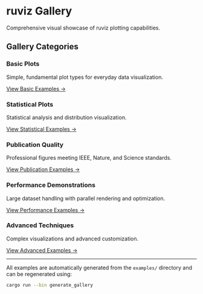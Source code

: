 # ruviz Gallery

Comprehensive visual showcase of ruviz plotting capabilities.

## Gallery Categories

### Basic Plots
Simple, fundamental plot types for everyday data visualization.

[View Basic Examples →](basic/README.md)

### Statistical Plots
Statistical analysis and distribution visualization.

[View Statistical Examples →](statistical/README.md)

### Publication Quality
Professional figures meeting IEEE, Nature, and Science standards.

[View Publication Examples →](publication/README.md)

### Performance Demonstrations
Large dataset handling with parallel rendering and optimization.

[View Performance Examples →](performance/README.md)

### Advanced Techniques
Complex visualizations and advanced customization.

[View Advanced Examples →](advanced/README.md)

---

All examples are automatically generated from the `examples/` directory and can be regenerated using:

```bash
cargo run --bin generate_gallery
```
